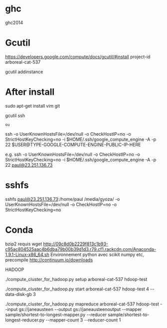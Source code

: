 ghc
===

ghc2014



Gcutil
=======

https://developers.google.com/compute/docs/gcutil/#install
project-id arboreal-cat-537

gcutil addinstance 



After install
================================
sudo apt-get install vim git

gcutil ssh <nom de la machine>
	
	ou

ssh -o UserKnownHostsFile=/dev/null -o CheckHostIP=no -o StrictHostKeyChecking=no -i $HOME/.ssh/google_compute_engine -A -p 22 $USER@TYPE-GOOGLE-COMPUTE-ENGINE-PUBLIC-IP-HERE

e.g.
ssh -o UserKnownHostsFile=/dev/null -o CheckHostIP=no -o StrictHostKeyChecking=no -i $HOME/.ssh/google_compute_engine -A -p 22 paul@23.251.136.73



sshfs
===============================

sshfs paul@23.251.136.73:/home/paul /media/gyoza/ -o UserKnownHostsFile=/dev/null -o CheckHostIP=no -o StrictHostKeyChecking=no


Conda
======
bzip2 requis
wget http://09c8d0b2229f813c1b93-c95ac804525aac4b6dba79b00b39d1d3.r79.cf1.rackcdn.com/Anaconda-1.9.1-Linux-x86_64.sh
Environnement python avec scikit numpy etc, precompile
http://continuum.io/downloads





HADOOP

 ./compute_cluster_for_hadoop.py setup arboreal-cat-537  hdoop-test
 
./compute_cluster_for_hadoop.py start arboreal-cat-537 hdoop-test 4 --data-disk-gb 3

./compute_cluster_for_hadoop.py mapreduce arboreal-cat-537 hdoop-test --input gs://janeausteen --output  gs://janeausteenoutput --mapper sample/shortest-to-longest-mapper.py  --reducer sample/shortest-to-longest-reducer.py --mapper-count 3 --reducer-count 1
